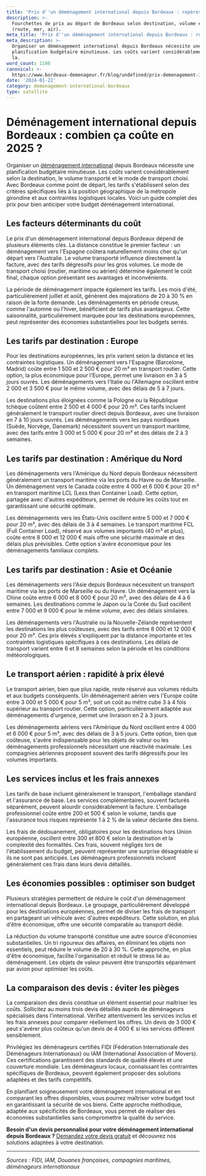 ```yaml
---
title: 'Prix d''un déménagement international depuis Bordeaux : repères 2025'
description: >-
  Fourchettes de prix au départ de Bordeaux selon destination, volume et mode
  (route, mer, air).
meta_title: 'Prix d''un déménagement international depuis Bordeaux : repères 2025'
meta_description: >-
  Organiser un déménagement international depuis Bordeaux nécessite une
  planification budgétaire minutieuse. Les coûts varient considérablement selon
  la.
word_count: 1198
canonical: >-
  https://www.bordeaux-demenageur.fr/blog/undefined/prix-demenagement-international-bordeaux
date: '2024-01-22'
category: demenagement-international-bordeaux
type: satellite
---
```



# Déménagement international depuis Bordeaux : combien ça coûte en 2025 ?

Organiser un [déménagement international](/blog/international/guide) depuis Bordeaux nécessite une planification budgétaire minutieuse. Les coûts varient considérablement selon la destination, le volume transporté et le mode de transport choisi. Avec Bordeaux comme point de départ, les tarifs s'établissent selon des critères spécifiques liés à la position géographique de la métropole girondine et aux contraintes logistiques locales. Voici un guide complet des prix pour bien anticiper votre budget déménagement international.

## Les facteurs déterminants du coût

Le prix d'un déménagement international depuis Bordeaux dépend de plusieurs éléments clés. La distance constitue le premier facteur : un déménagement vers l'Espagne coûtera naturellement moins cher qu'un départ vers l'Australie. Le volume transporté influence directement la facture, avec des tarifs dégressifs pour les gros volumes. Le mode de transport choisi (routier, maritime ou aérien) détermine également le coût final, chaque option présentant ses avantages et inconvénients.

La période de déménagement impacte également les tarifs. Les mois d'été, particulièrement juillet et août, génèrent des majorations de 20 à 30 % en raison de la forte demande. Les déménagements en période creuse, comme l'automne ou l'hiver, bénéficient de tarifs plus avantageux. Cette saisonnalité, particulièrement marquée pour les destinations européennes, peut représenter des économies substantielles pour les budgets serrés.

## Les tarifs par destination : Europe

Pour les destinations européennes, les prix varient selon la distance et les contraintes logistiques. Un déménagement vers l'Espagne (Barcelone, Madrid) coûte entre 1 500 et 2 500 € pour 20 m³ en transport routier. Cette option, la plus économique pour l'Europe, permet une livraison en 3 à 5 jours ouvrés. Les déménagements vers l'Italie ou l'Allemagne oscillent entre 2 000 et 3 500 € pour le même volume, avec des délais de 5 à 7 jours.

Les destinations plus éloignées comme la Pologne ou la République tchèque coûtent entre 2 500 et 4 000 € pour 20 m³. Ces tarifs incluent généralement le transport routier direct depuis Bordeaux, avec une livraison en 7 à 10 jours ouvrés. Les déménagements vers les pays nordiques (Suède, Norvège, Danemark) nécessitent souvent un transport maritime, avec des tarifs entre 3 000 et 5 000 € pour 20 m³ et des délais de 2 à 3 semaines.

## Les tarifs par destination : Amérique du Nord

Les déménagements vers l'Amérique du Nord depuis Bordeaux nécessitent généralement un transport maritime via les ports du Havre ou de Marseille. Un déménagement vers le Canada coûte entre 4 000 et 6 000 € pour 20 m³ en transport maritime LCL (Less than Container Load). Cette option, partagée avec d'autres expéditeurs, permet de réduire les coûts tout en garantissant une sécurité optimale.

Les déménagements vers les États-Unis oscillent entre 5 000 et 7 000 € pour 20 m³, avec des délais de 3 à 4 semaines. Le transport maritime FCL (Full Container Load), réservé aux volumes importants (40 m³ et plus), coûte entre 8 000 et 12 000 € mais offre une sécurité maximale et des délais plus prévisibles. Cette option s'avère économique pour les déménagements familiaux complets.

## Les tarifs par destination : Asie et Océanie

Les déménagements vers l'Asie depuis Bordeaux nécessitent un transport maritime via les ports de Marseille ou du Havre. Un déménagement vers la Chine coûte entre 6 000 et 8 000 € pour 20 m³, avec des délais de 4 à 6 semaines. Les destinations comme le Japon ou la Corée du Sud oscillent entre 7 000 et 9 000 € pour le même volume, avec des délais similaires.

Les déménagements vers l'Australie ou la Nouvelle-Zélande représentent les destinations les plus coûteuses, avec des tarifs entre 8 000 et 12 000 € pour 20 m³. Ces prix élevés s'expliquent par la distance importante et les contraintes logistiques spécifiques à ces destinations. Les délais de transport varient entre 6 et 8 semaines selon la période et les conditions météorologiques.

## Le transport aérien : rapidité à prix élevé

Le transport aérien, bien que plus rapide, reste réservé aux volumes réduits et aux budgets conséquents. Un déménagement aérien vers l'Europe coûte entre 3 000 et 5 000 € pour 5 m³, soit un coût au mètre cube 3 à 4 fois supérieur au transport routier. Cette option, particulièrement adaptée aux déménagements d'urgence, permet une livraison en 2 à 3 jours.

Les déménagements aériens vers l'Amérique du Nord oscillent entre 4 000 et 6 000 € pour 5 m³, avec des délais de 3 à 5 jours. Cette option, bien que coûteuse, s'avère indispensable pour les objets de valeur ou les déménagements professionnels nécessitant une réactivité maximale. Les compagnies aériennes proposent souvent des tarifs dégressifs pour les volumes importants.

## Les services inclus et les frais annexes

Les tarifs de base incluent généralement le transport, l'emballage standard et l'assurance de base. Les services complémentaires, souvent facturés séparément, peuvent alourdir considérablement la facture. L'emballage professionnel coûte entre 200 et 500 € selon le volume, tandis que l'assurance tous risques représente 1 à 2 % de la valeur déclarée des biens.

Les frais de dédouanement, obligatoires pour les destinations hors Union européenne, oscillent entre 300 et 800 € selon la destination et la complexité des formalités. Ces frais, souvent négligés lors de l'établissement du budget, peuvent représenter une surprise désagréable si ils ne sont pas anticipés. Les déménageurs professionnels incluent généralement ces frais dans leurs devis détaillés.

## Les économies possibles : optimiser son budget

Plusieurs stratégies permettent de réduire le coût d'un déménagement international depuis Bordeaux. Le groupage, particulièrement développé pour les destinations européennes, permet de diviser les frais de transport en partageant un véhicule avec d'autres expéditeurs. Cette solution, en plus d'être économique, offre une sécurité comparable au transport dédié.

La réduction du volume transporté constitue une autre source d'économies substantielles. Un tri rigoureux des affaires, en éliminant les objets non essentiels, peut réduire le volume de 20 à 30 %. Cette approche, en plus d'être économique, facilite l'organisation et réduit le stress lié au déménagement. Les objets de valeur peuvent être transportés séparément par avion pour optimiser les coûts.

## La comparaison des devis : éviter les pièges

La comparaison des devis constitue un élément essentiel pour maîtriser les coûts. Sollicitez au moins trois devis détaillés auprès de déménageurs spécialisés dans l'international. Vérifiez attentivement les services inclus et les frais annexes pour comparer réellement les offres. Un devis de 3 000 € peut s'avérer plus coûteux qu'un devis de 4 000 € si les services diffèrent sensiblement.

Privilégiez les déménageurs certifiés FIDI (Fédération Internationale des Déménageurs Internationaux) ou IAM (International Association of Movers). Ces certifications garantissent des standards de qualité élevés et une couverture mondiale. Les déménageurs locaux, connaissant les contraintes spécifiques de Bordeaux, peuvent également proposer des solutions adaptées et des tarifs compétitifs.

En planifiant soigneusement votre déménagement international et en comparant les offres disponibles, vous pourrez maîtriser votre budget tout en garantissant la sécurité de vos biens. Cette approche méthodique, adaptée aux spécificités de Bordeaux, vous permet de réaliser des économies substantielles sans compromettre la qualité du service.

**Besoin d'un devis personnalisé pour votre déménagement international depuis Bordeaux ?** [Demandez votre devis gratuit](https://moverz-bordeaux.fr/devis) et découvrez nos solutions adaptées à votre destination.

---

*Sources : FIDI, IAM, Douanes françaises, compagnies maritimes, déménageurs internationaux*

